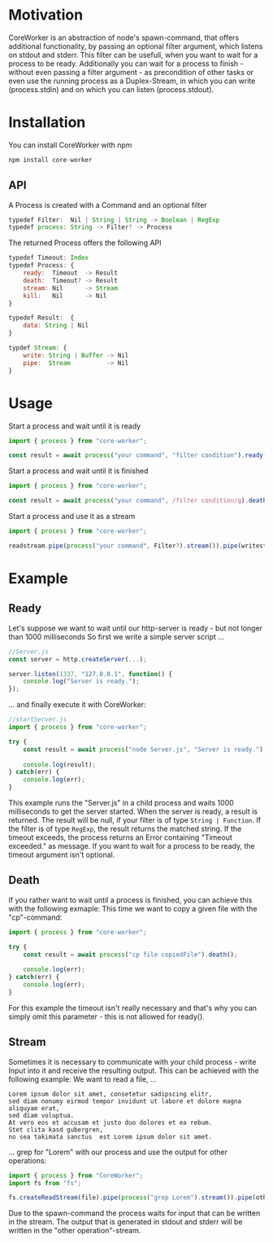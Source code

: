 # Motivation
CoreWorker is an abstraction of node's spawn-command, that offers additional functionality, by passing an optional filter argument, which listens on stdout and stderr. This filter can be usefull, when you want to wait for a process to be ready.
Additionally you can wait for a process to finish - without even passing a filter argument - as precondition of other tasks or even use the running process as a Duplex-Stream, in which you can write (process.stdin) and on which you can listen (process.stdout).

# Installation

You can install CoreWorker with npm 
```js
npm install core-worker
``` 

## API
A Process is created with a Command and an optional filter 
```js
typedef Filter:  Nil | String | String -> Boolean | RegExp
typedef process: String -> Filter? -> Process
```
The returned Process offers the following API
```js
typedef Timeout: Index
typedef Process: {
    ready:  Timeout  -> Result
    death:  Timeout? -> Result
    stream: Nil      -> Stream
    kill:   Nil      -> Nil
}

typedef Result:  {
    data: String | Nil
}

typdef Stream: {
    write: String | Buffer -> Nil
    pipe:  Stream          -> Nil
}
```

# Usage
Start a process and wait until it is ready
```js
import { process } from "core-worker";

const result = await process("your command", "filter condition").ready(1000);
```
Start a process and wait until it is finished
```js
import { process } from "core-worker";

const result = await process("your command", /filter condition/g).death();
```
Start a process and use it as a stream
```js
import { process } from "core-worker";

readstream.pipe(process("your command", Filter?).stream()).pipe(writestream);
```
# Example

## Ready
Let's suppose we want to wait until our http-server is ready - but not longer than 1000 milliseconds
So first we write a simple server script ...
```js
//Server.js
const server = http.createServer(...);

server.listen(1337, "127.0.0.1", function() {
    console.log("Server is ready.");
});
```
... and finally execute it with CoreWorker:
```js
//startServer.js
import { process } from "core-worker";

try {
    const result = await process("node Server.js", "Server is ready.").ready(1000);
    
    console.log(result);
} catch(err) {
    console.log(err);
}
```
This example runs the "Server.js" in a child process and waits 1000 milliseconds to get the server started. When the server is ready, a result is returned. The result will be null, if your filter is of type ```String | Function```. If the filter is of type ```RegExp```, the result returns the matched string.
If the timeout exceeds, the process returns an Error containing "Timeout exceeded." as message. If you want to wait for a process to be ready, the timeout argument isn't optional.

## Death
If you rather want to wait until a process is finished, you can achieve this with the following exmaple:
This time we want to copy a given file with the "cp"-command:

```js
import { process } from "core-worker";

try {
    const result = await process("cp file copiedFile").death();
    
    console.log(err);
} catch(err) {
    console.log(err);
}
```
For this example the timeout isn't really necessary and that's why you can simply omit this parameter - this is not allowed for ready().

## Stream
Sometimes it is necessary to communicate with your child process - write Input into it and receive the resulting output. This can be achieved with the following example:
We want to read a file, ...
```
Lorem ipsum dolor sit amet, consetetur sadipscing elitr,
sed diam nonumy eirmod tempor invidunt ut labore et dolore magna aliquyam erat,
sed diam voluptua. 
At vero eos et accusam et justo duo dolores et ea rebum. 
Stet clita kasd gubergren, 
no sea takimata sanctus  est Lorem ipsum dolor sit amet.
```
... grep for "Lorem" with our process and use the output for other operations:
```js
import { process } from "CoreWorker";
import fs from "fs";

fs.createReadStream(file).pipe(process("grep Lorem").stream()).pipe(other operation);
```
Due to the spawn-command the process waits for input that can be written in the stream. The output that is generated in stdout and stderr will be written in the "other operation"-stream.
